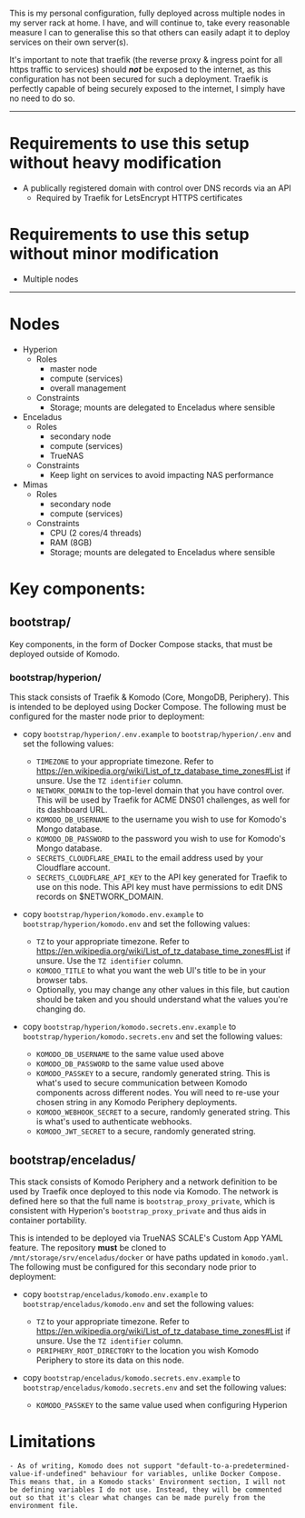 This is my personal configuration, fully deployed across multiple nodes in my server rack at home. I have, and will continue to, take every reasonable measure I can to generalise this so that others can easily adapt it to deploy services on their own server(s).

It's important to note that traefik (the reverse proxy & ingress point for all https traffic to services) should ***not*** be exposed to the internet, as this configuration has not been secured for such a deployment. Traefik is perfectly capable of being securely exposed to the internet, I simply have no need to do so.

---

# Requirements to use this setup without heavy modification
- A publically registered domain with control over DNS records via an API
    - Required by Traefik for LetsEncrypt HTTPS certificates

# Requirements to use this setup without minor modification
- Multiple nodes

---

# Nodes
- Hyperion
    - Roles
        - master node
        - compute (services)
        - overall management
    - Constraints
        - Storage; mounts are delegated to Enceladus where sensible
- Enceladus
    - Roles
        - secondary node
        - compute (services)
        - TrueNAS
    - Constraints
        - Keep light on services to avoid impacting NAS performance
- Mimas
    - Roles
        - secondary node
        - compute (services)
    - Constraints
        - CPU (2 cores/4 threads)
        - RAM (8GB)
        - Storage; mounts are delegated to Enceladus where sensible

# Key components:
## bootstrap/
Key components, in the form of Docker Compose stacks, that must be deployed outside of Komodo.

### bootstrap/hyperion/
This stack consists of Traefik & Komodo (Core, MongoDB, Periphery). This is intended to be deployed using Docker Compose. The following must be configured for the master node prior to deployment:
- copy `bootstrap/hyperion/.env.example` to `bootstrap/hyperion/.env` and set the following values:
    - `TIMEZONE` to your appropriate timezone. Refer to https://en.wikipedia.org/wiki/List_of_tz_database_time_zones#List if unsure. Use the `TZ identifier` column.
    - `NETWORK_DOMAIN` to the top-level domain that you have control over. This will be used by Traefik for ACME DNS01 challenges, as well for its dashboard URL.
    - `KOMODO_DB_USERNAME` to the username you wish to use for Komodo's Mongo database.
    - `KOMODO_DB_PASSWORD` to the password you wish to use for Komodo's Mongo database.
    - `SECRETS_CLOUDFLARE_EMAIL` to the email address used by your Cloudflare account.
    - `SECRETS_CLOUDFLARE_API_KEY` to the API key generated for Traefik to use on this node. This API key must have permissions to edit DNS records on $NETWORK_DOMAIN.

- copy `bootstrap/hyperion/komodo.env.example` to `bootstrap/hyperion/komodo.env` and set the following values:
    - `TZ` to your appropriate timezone. Refer to https://en.wikipedia.org/wiki/List_of_tz_database_time_zones#List if unsure. Use the `TZ identifier` column.
    - `KOMODO_TITLE` to what you want the web UI's title to be in your browser tabs.
    - Optionally, you may change any other values in this file, but caution should be taken and you should understand what the values you're changing do.

- copy `bootstrap/hyperion/komodo.secrets.env.example` to `bootstrap/hyperion/komodo.secrets.env` and set the following values:
    - `KOMODO_DB_USERNAME` to the same value used above
    - `KOMODO_DB_PASSWORD` to the same value used above
    - `KOMODO_PASSKEY` to a secure, randomly generated string. This is what's used to secure communication between Komodo components across different nodes. You will need to re-use your chosen string in any Komodo Periphery deployments.
    - `KOMODO_WEBHOOK_SECRET` to a secure, randomly generated string. This is what's used to authenticate webhooks. 
    - `KOMODO_JWT_SECRET` to a secure, randomly generated string.

## bootstrap/enceladus/
This stack consists of Komodo Periphery and a network definition to be used by Traefik once deployed to this node via Komodo. The network is defined here so that the full name is `bootstrap_proxy_private`, which is consistent with Hyperion's `bootstrap_proxy_private` and thus aids in container portability.

This is intended to be deployed via TrueNAS SCALE's Custom App YAML feature. The repository **must** be cloned to `/mnt/storage/srv/enceladus/docker` or have paths updated in `komodo.yaml`. The following must be configured for this secondary node prior to deployment:
- copy `bootstrap/enceladus/komodo.env.example` to `bootstrap/enceladus/komodo.env` and set the following values:
    - `TZ` to your appropriate timezone. Refer to https://en.wikipedia.org/wiki/List_of_tz_database_time_zones#List if unsure. Use the `TZ identifier` column.
    - `PERIPHERY_ROOT_DIRECTORY` to the location you wish Komodo Periphery to store its data on this node.

- copy `bootstrap/enceladus/komodo.secrets.env.example` to `bootstrap/enceladus/komodo.secrets.env` and set the following values:
    - `KOMODO_PASSKEY` to the same value used when configuring Hyperion

# Limitations
    - As of writing, Komodo does not support "default-to-a-predetermined-value-if-undefined" behaviour for variables, unlike Docker Compose. This means that, in a Komodo stacks' Environment section, I will not be defining variables I do not use. Instead, they will be commented out so that it's clear what changes can be made purely from the environment file.